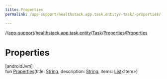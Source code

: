```yaml
---
title: Properties
permalink: /app-support/healthstack.app.task.entity/-task/-properties/-properties.html

---
```

//[app-support](../../../../index.html)/[healthstack.app.task.entity](../../index.html)/[Task](../index.html)/[Properties](index.html)/[Properties](-properties.html)



# Properties



[androidJvm]\
fun [Properties](-properties.html)(title: [String](https://kotlinlang.org/api/latest/jvm/stdlib/kotlin/-string/index.html), description: [String](https://kotlinlang.org/api/latest/jvm/stdlib/kotlin/-string/index.html), items: [List](https://kotlinlang.org/api/latest/jvm/stdlib/kotlin.collections/-list/index.html)&lt;Item&gt;)




